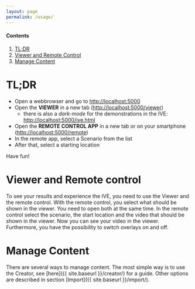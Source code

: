 ```yaml
---
layout: page
permalink: /usage/
---
```


#### Contents
1. [TL;DR](#tldr)
1. [Viewer and Remote Control](#viewer-and-remote-control)
1. [Manage Content](#manage-content)

# TL;DR

* Open a webbrowser and go to <http://localhost:5000>
* Open the **VIEWER** in a new tab (<http://localhost:5000/viewer>)
    * there is also a *dark-mode* for the demonstrations in the IVE: <http://localhost:5000/ive.html>
* Open the **REMOTE CONTROL APP** in a new tab or on your smartphone (<http://localhost:5000/remote>)
* In the remote app, select a Scenario from the list
* After that, select a starting location

Have fun!

# Viewer and Remote control

To see your results and experience the IVE, you need to use the Viewer
and the remote control. With the remote control, you select what should
be shown in the viewer. You need to open both at the same time.
In the remote control select the scenario, the start location and the video that should be
shown in the viewer. Now you can see your video in the viewer.
Furthermore, you have the possibility to switch overlays on and off.

# Manage Content
There are several ways to manage content.
The most simple way is to use the Creator, see [here]({{ site.baseurl }}/creator/) for a guide.
Other options are described in section [Import]({{ site.baseurl }}/import/).
